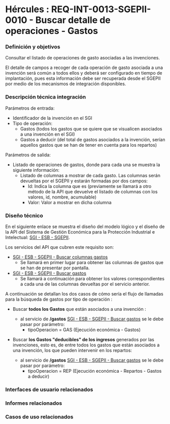 # Hércules : REQ\-INT\-0013\-SGEPII\-0010 \- Buscar detalle de operaciones \- Gastos







### Definición y objetivos

Consultar el listado de operaciones de gasto asociadas a las invenciones.

El detalle de campos a recoger de cada operación de gasto asociada a una invención será común a todos ellos y deberá ser configurado en tiempo de implantación, pues esta información debe ser recuperada desde el SGEPII por medio de los mecanismos de integración disponibles.

  








### Descripción técnica integración

Parámetros de entrada:

* Identificador de la invención en el SGI
* Tipo de operación:
	+ Gastos (todos los gastos que se quiere que se visualicen asociados a una invención en el SGI)
	+ Gastos a deducir (del total de gastos asociados a la invención, serían aquellos gastos que se han de tener en cuenta para los repartos)

Parámetros de salida:

* Listado de operaciones de gastos, donde para cada una se muestra la siguiente información:
	+ Listado de columnas a mostrar de cada gasto. Las columnas serán devueltas por el SGEPII y estarán formadas por dos campos:
		- Id: Indica la columna que es (previamente se llamará a otro método de la API que devuelve el listado de columnas con los valores, id, nombre, acumulable)
		- Valor: Valor a mostrar en dicha columna

### Diseño técnico

En el siguiente enlace se muestra el diseño del modelo lógico y el diseño de la API del Sistema de Gestión Económica para la Protección Industrial e Intelectual: [SGI \- ESB \- SGEPII](/hercules/sgi-sistema-de-gestion-de-investigacion/diseno/componentes/sgi-esb/sgi-esb-sgepii/index.md "/hercules/sgi-sistema-de-gestion-de-investigacion/diseno/componentes/sgi-esb/sgi-esb-sgepii/index.md").

Los servicios del API que cubren este requisito son:

* [SGI \- ESB \- SGEPII \- Buscar columnas gastos](/hercules/sgi-sistema-de-gestion-de-investigacion/diseno/componentes/sgi-esb/sgi-esb-sgepii/sgi-esb-sgepii-buscar-columnas-gastos.md "/hercules/sgi-sistema-de-gestion-de-investigacion/diseno/componentes/sgi-esb/sgi-esb-sgepii/sgi-esb-sgepii-buscar-columnas-gastos.md")
	+ Se llamará en primer lugar para obtener las columnas de gastos que se han de presentar por pantalla.
* [SGI \- ESB \- SGEPII \- Buscar gastos](/hercules/sgi-sistema-de-gestion-de-investigacion/diseno/componentes/sgi-esb/sgi-esb-sgepii/sgi-esb-sgepii-buscar-gastos.md "/hercules/sgi-sistema-de-gestion-de-investigacion/diseno/componentes/sgi-esb/sgi-esb-sgepii/sgi-esb-sgepii-buscar-gastos.md")
	+ Se llamará a continuación para obtener los valores correspondientes a cada una de las columnas devueltas por el servicio anterior.

A continuación se detallan los dos casos de cómo sería el flujo de llamadas para la búsqueda de gastos por tipo de operación :

* Buscar **todos los Gastos** que están asociados a una invención :  

	+ al servicio de **/gastos** [SGI \- ESB \- SGEPII \- Buscar gastos](/hercules/sgi-sistema-de-gestion-de-investigacion/diseno/componentes/sgi-esb/sgi-esb-sgepii/sgi-esb-sgepii-buscar-gastos.md "/hercules/sgi-sistema-de-gestion-de-investigacion/diseno/componentes/sgi-esb/sgi-esb-sgepii/sgi-esb-sgepii-buscar-gastos.md") se le debe pasar por parámetro:
		- tipoOperacion \= GAS (Ejecución económica \- Gastos)
* Buscar **los Gastos "deducibles" de los ingresos** generados por las invenciones, esto es, de entre todos los gastos que están asociados a una invención, los que pueden intervenir en los repartos:  

	+ al servicio de **/gastos** [SGI \- ESB \- SGEPII \- Buscar gastos](/hercules/sgi-sistema-de-gestion-de-investigacion/diseno/componentes/sgi-esb/sgi-esb-sgepii/sgi-esb-sgepii-buscar-gastos.md "/hercules/sgi-sistema-de-gestion-de-investigacion/diseno/componentes/sgi-esb/sgi-esb-sgepii/sgi-esb-sgepii-buscar-gastos.md") se le debe pasar por parámetro:
		- tipoOperacion \= REP (Ejecución económica \- Repartos \- Gastos a deducir)






### Interfaces de usuario relacionados



  






### Informes relacionados







### Casos de uso relacionados









